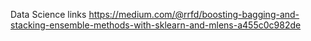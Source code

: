Data Science links
https://medium.com/@rrfd/boosting-bagging-and-stacking-ensemble-methods-with-sklearn-and-mlens-a455c0c982de
